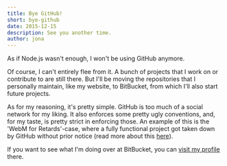 ```yaml
---
title: Bye GitHub!
short: bye-github
date: 2015-12-15
description: See you another time.
author: jona
---
```


As if Node.js wasn't enough, I won't be using GitHub anymore.

Of course, I can't entirely flee from it. A bunch of projects that I work on or
contribute to are still there. But I'll be moving the repositories that I
personally maintain, like my website, to BitBucket, from which I'll also start
future projects.

As for my reasoning, it's pretty simple. GitHub is too much of a social network
for my liking. It also enforces some pretty ugly conventions, and, for my taste,
is pretty strict in enforcing those. An example of this is the 'WebM for
Retards'-case, where a fully functional project got taken down by GitHub without
prior notice (read more about this [here](https://pipedot.org/article/FE7Z)).

If you want to see what I'm doing over at BitBucket, you can [visit my profile](http://bitbucket.org/trait)
there.

